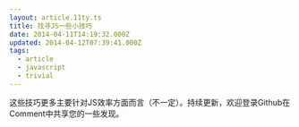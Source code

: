 ```yaml
---
layout: article.11ty.ts
title: 找寻JS一些小技巧
date: 2014-04-11T14:19:32.000Z
updated: 2014-04-12T07:39:41.000Z
tags:
  - article
  - javascript
  - trivial
---
```


这些技巧更多主要针对JS效率方面而言（不一定）。持续更新，欢迎登录Github在Comment中共享您的一些发现。
